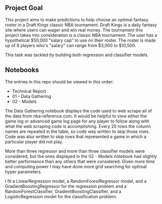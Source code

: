 ## Project Goal
This project aims to make predictions to help choose an optimal fantasy roster in a Draft Kings classic NBA tournament.  Draft Kings is a daily fantasy site where users can wager and win real money.  The tournament this project takes into consideration is a classic NBA tournament.  The user has a hypothetical $50,000 "salary cap" to use on their roster.  The roster is made up of 8 players who's "salary" can range from $3,000 to $10,500.

This task was tackled by building both regression and classifier models.

## Notebooks

The entries in this repo should be viewed in this order:

- Technical Report
- 01 - Data Gathering
- 02 - Models

The Data Gathering notebook displays the code used to web scrape all of the data from nba-reference.com.  It would be helpful to view either the game log or advanced game log page for any player to follow along with what the web scraping code is accomplishing.  Every 20 rows the column names are repeated in the table, so code was written to skip those rows.  Code was also written to skip rows that represented a game in which a particular player did not play.

More than three regressor and more than three classifier models were considered, but the ones displayed in the 02 - Models notebook had slightly better performance than any others that were considered. Given more time and computing power I may have done more grid searching for optimal hyper parameters.

I fit a LinearRegression model, a RandomForestRegressor model, and a GradientBoostingRegressor for the regression problem and a RandomForestClassifier, GradientBoostingClassifier, and a LogisticRegression model for the classification problem.
